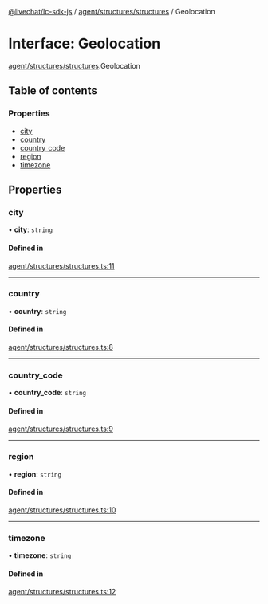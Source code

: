 [@livechat/lc-sdk-js](../README.md) / [agent/structures/structures](../modules/agent_structures_structures.md) / Geolocation

# Interface: Geolocation

[agent/structures/structures](../modules/agent_structures_structures.md).Geolocation

## Table of contents

### Properties

- [city](agent_structures_structures.Geolocation.md#city)
- [country](agent_structures_structures.Geolocation.md#country)
- [country\_code](agent_structures_structures.Geolocation.md#country_code)
- [region](agent_structures_structures.Geolocation.md#region)
- [timezone](agent_structures_structures.Geolocation.md#timezone)

## Properties

### city

• **city**: `string`

#### Defined in

[agent/structures/structures.ts:11](https://github.com/livechat/lc-sdk-js/blob/5f5afdd/src/agent/structures/structures.ts#L11)

___

### country

• **country**: `string`

#### Defined in

[agent/structures/structures.ts:8](https://github.com/livechat/lc-sdk-js/blob/5f5afdd/src/agent/structures/structures.ts#L8)

___

### country\_code

• **country\_code**: `string`

#### Defined in

[agent/structures/structures.ts:9](https://github.com/livechat/lc-sdk-js/blob/5f5afdd/src/agent/structures/structures.ts#L9)

___

### region

• **region**: `string`

#### Defined in

[agent/structures/structures.ts:10](https://github.com/livechat/lc-sdk-js/blob/5f5afdd/src/agent/structures/structures.ts#L10)

___

### timezone

• **timezone**: `string`

#### Defined in

[agent/structures/structures.ts:12](https://github.com/livechat/lc-sdk-js/blob/5f5afdd/src/agent/structures/structures.ts#L12)
